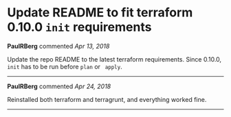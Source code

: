# Update README to fit terraform 0.10.0 `init` requirements

**PaulRBerg** commented *Apr 13, 2018*

Update the repo README to the latest terraform requirements. Since 0.10.0, `init` has to be run before `plan` or ` apply`.
<br />
***


**PaulRBerg** commented *Apr 24, 2018*

Reinstalled both terraform and terragrunt, and everything worked fine. 
***

